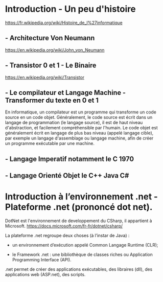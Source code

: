 # Introduction - Un peu d'histoire

https://fr.wikipedia.org/wiki/Histoire_de_l%27informatique

## - Architecture Von Neumann
https://en.wikipedia.org/wiki/John_von_Neumann

## - Transistor 0 et 1 - Le Binaire
https://en.wikipedia.org/wiki/Transistor

## - Le compilateur et Langage Machine - Transformer du texte en 0 et 1
En informatique, un compilateur est un programme qui transforme un code source en un code objet. 
Généralement, le code source est écrit dans un langage de programmation (le langage source),
il est de haut niveau d'abstraction, et facilement compréhensible par l'humain. Le code objet est généralement écrit en langage de plus bas niveau (appelé langage cible), 
par exemple un langage d'assemblage ou langage machine, afin de créer un programme exécutable par une machine.

## - Langage Imperatif notamment le C 1970

## - Langage Orienté Objet le C++ Java C#


# Introduction à l’environnement .net - Plateforme .net (prononcé dot net).

DotNet est l'environnement de developpement du CSharp, il appartient à Microsoft.
https://docs.microsoft.com/fr-fr/dotnet/csharp/

La plateforme .net regroupe deux choses (à l’instar de Java) :

- un environnement d’exécution appelé Common Langage Runtime (CLR);

- le Framework .net : une bibliothèque de classes riches ou Application Programming Interface (API).

.net permet de créer des applications exécutables, des libraires (dll), des applications web (ASP.net), des scripts.


